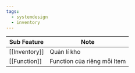 ```yaml
---
tags:
  - systemdesign
  - inventory
---
```


| Sub Feature   | Note                        |
| ------------- | --------------------------- |
| [[Inventory]] | Quản lí kho                 |
| [[Function]]  | Function của riêng mỗi Item |

